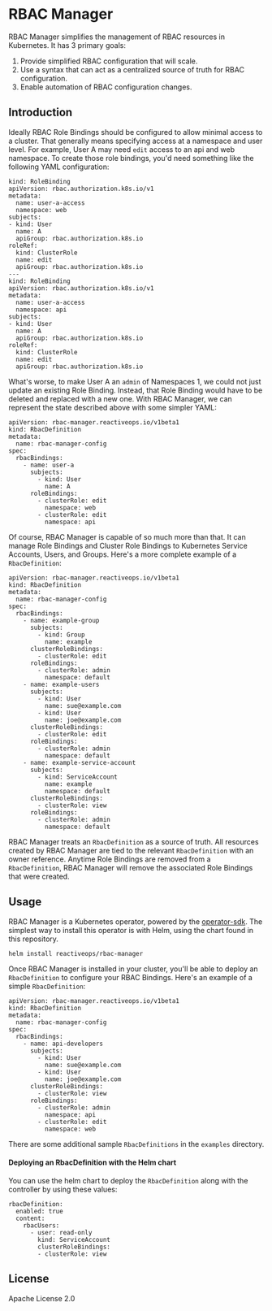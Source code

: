 # RBAC Manager

RBAC Manager simplifies the management of RBAC resources in Kubernetes. It has 3 primary goals:

1. Provide simplified RBAC configuration that will scale.
2. Use a syntax that can act as a centralized source of truth for RBAC configuration.
3. Enable automation of RBAC configuration changes.

## Introduction

Ideally RBAC Role Bindings should be configured to allow minimal access to a cluster. That generally means specifying access at a namespace and user level. For example, User A may need `edit` access to an api and web namespace. To create those role bindings, you'd need something like the following YAML configuration:

```
kind: RoleBinding
apiVersion: rbac.authorization.k8s.io/v1
metadata:
  name: user-a-access
  namespace: web
subjects:
- kind: User
  name: A
  apiGroup: rbac.authorization.k8s.io
roleRef:
  kind: ClusterRole
  name: edit
  apiGroup: rbac.authorization.k8s.io
---
kind: RoleBinding
apiVersion: rbac.authorization.k8s.io/v1
metadata:
  name: user-a-access
  namespace: api
subjects:
- kind: User
  name: A
  apiGroup: rbac.authorization.k8s.io
roleRef:
  kind: ClusterRole
  name: edit
  apiGroup: rbac.authorization.k8s.io
```

What's worse, to make User A an `admin` of Namespaces 1, we could not just update an existing Role Binding. Instead, that Role Binding would have to be deleted and replaced with a new one. With RBAC Manager, we can represent the state described above with some simpler YAML:

```
apiVersion: rbac-manager.reactiveops.io/v1beta1
kind: RbacDefinition
metadata:
  name: rbac-manager-config
spec:
  rbacBindings:
    - name: user-a
      subjects:
        - kind: User
          name: A
      roleBindings:
        - clusterRole: edit
          namespace: web
        - clusterRole: edit
          namespace: api
```

Of course, RBAC Manager is capable of so much more than that. It can manage Role Bindings and Cluster Role Bindings to Kubernetes Service Accounts, Users, and Groups. Here's a more complete example of a `RbacDefinition`:

```
apiVersion: rbac-manager.reactiveops.io/v1beta1
kind: RbacDefinition
metadata:
  name: rbac-manager-config
spec:
  rbacBindings:
    - name: example-group
      subjects:
        - kind: Group
          name: example
      clusterRoleBindings:
        - clusterRole: edit
      roleBindings:
        - clusterRole: admin
          namespace: default
    - name: example-users
      subjects:
        - kind: User
          name: sue@example.com
        - kind: User
          name: joe@example.com
      clusterRoleBindings:
        - clusterRole: edit
      roleBindings:
        - clusterRole: admin
          namespace: default
    - name: example-service-account
      subjects:
        - kind: ServiceAccount
          name: example
          namespace: default
      clusterRoleBindings:
        - clusterRole: view
      roleBindings:
        - clusterRole: admin
          namespace: default
```

RBAC Manager treats an `RbacDefinition` as a source of truth. All resources created by RBAC Manager are tied to the relevant `RbacDefinition` with an owner reference. Anytime Role Bindings are removed from a `RbacDefinition`, RBAC Manager will remove the associated Role Bindings that were created.

## Usage

RBAC Manager is a Kubernetes operator, powered by the [operator-sdk](https://github.com/operator-framework/operator-sdk). The simplest way to install this operator is with Helm, using the chart found in this repository.

```
helm install reactiveops/rbac-manager
```

Once RBAC Manager is installed in your cluster, you'll be able to deploy an `RbacDefinition` to configure your RBAC Bindings. Here's an example of a simple `RbacDefinition`:

```
apiVersion: rbac-manager.reactiveops.io/v1beta1
kind: RbacDefinition
metadata:
  name: rbac-manager-config
spec:
  rbacBindings:
    - name: api-developers
      subjects:
        - kind: User
          name: sue@example.com
        - kind: User
          name: joe@example.com
      clusterRoleBindings:
        - clusterRole: view
      roleBindings:
        - clusterRole: admin
          namespace: api
        - clusterRole: edit
          namespace: web
```

There are some additional sample `RbacDefinitions` in the `examples` directory.

#### Deploying an RbacDefinition with the Helm chart

You can use the helm chart to deploy the `RbacDefinition` along with the controller by using these values:

```
rbacDefinition:
  enabled: true
  content:
    rbacUsers:
      - user: read-only
        kind: ServiceAccount
        clusterRoleBindings:
        - clusterRole: view
```

## License
Apache License 2.0

